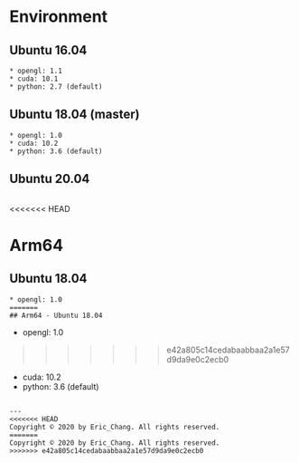 # Environment

## Ubuntu 16.04
```  
* opengl: 1.1  
* cuda: 10.1  
* python: 2.7 (default)
```

## Ubuntu 18.04 (master)
```  
* opengl: 1.0  
* cuda: 10.2  
* python: 3.6 (default)
```

## Ubuntu 20.04
```
```

<<<<<<< HEAD
# Arm64

## Ubuntu 18.04
```
* opengl: 1.0  
=======
## Arm64 - Ubuntu 18.04
```
* opengl: 1.0
>>>>>>> e42a805c14cedabaabbaa2a1e57d9da9e0c2ecb0
* cuda: 10.2 
* python: 3.6 (default)
```

---
<<<<<<< HEAD
Copyright © 2020 by Eric_Chang. All rights reserved.
=======
Copyright © 2020 by Eric_Chang. All rights reserved.
>>>>>>> e42a805c14cedabaabbaa2a1e57d9da9e0c2ecb0
